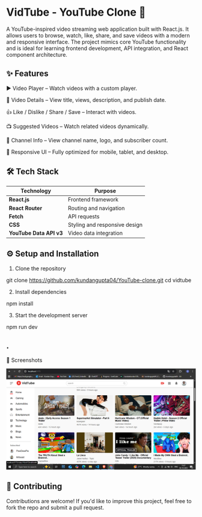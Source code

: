 # VidTube - YouTube Clone 🎥

A YouTube-inspired video streaming web application built with React.js. It allows users to browse, watch, like, share, and save videos with a modern and responsive interface. The project mimics core YouTube functionality and is ideal for learning frontend development, API integration, and React component architecture.

## ✨ Features

▶️ Video Player – Watch videos with a custom player.

📄 Video Details – View title, views, description, and publish date.

👍 Like / Dislike / Share / Save – Interact with videos.

📺 Suggested Videos – Watch related videos dynamically.

👤 Channel Info – View channel name, logo, and subscriber count.

📱 Responsive UI – Fully optimized for mobile, tablet, and desktop.

## 🛠️ Tech Stack

| Technology              | Purpose                           |
| ----------------------- | --------------------------------- |
| **React.js**            | Frontend framework                |
| **React Router**        | Routing and navigation            |
| **Fetch**               | API requests                      |
| **CSS**                 | Styling and responsive design     |
| **YouTube Data API v3** | Video data integration            |



## ⚙️ Setup and Installation

1. Clone the repository

git clone https://github.com/kundangupta04/YouTube-clone.git
cd vidtube


2. Install dependencies

npm install


3. Start the development server

npm run dev


## .

📸 Screenshots

![alt text](<Screenshot (91)-1.png>)

## 🤝 Contributing

Contributions are welcome!
If you'd like to improve this project, feel free to fork the repo and submit a pull request.